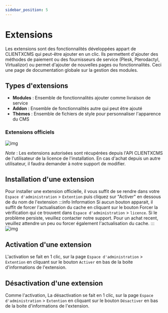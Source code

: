 ```yaml
---
sidebar_position: 5
---
```


# Extensions

Les extensions sont des fonctionnalités développées appart de CLIENTXCMS qui peut-être ajouter en un clic. Ils permettent d'ajouter des méthodes de paiement ou des fournisseurs de service (Plesk, Pterodactyl, Virtualizor) ou permet d'ajouter de nouvelles pages ou fonctionnalités.
Ceci une page de documentation globale sur la gestion des modules.

## Types d'extensions

- **Modules** : Ensemble de fonctionnalités ajouter comme livraison de service
- **Addon** : Ensemble de fonctionnalités autre qui peut être ajouté
- **Thèmes** : Ensemble de fichiers de style pour personnaliser l'apparence du CMS

### Extensions officiels
![img](/img/next_gen/Modules/image_1.png)

*Note* : Les extensions autorisées sont récupérées depuis l'API CLIENTXCMS de l'utilisateur de la licence de l'installation. En cas d'achat depuis un autre utilisateur, il faudra demander à notre support de modifier.

## Installation d'une extension
Pour installer une extension officielle, il vous suffit de se rendre dans votre `Espace d'administration` > `Extention` puis cliquez sur "Activer" en dessous de du nom de l'extension
:::info Information
Si aucun bouton apparait, il suffit de forcer l'actualisation du cache en cliquant sur le bouton Forcer la vérification qui ce trouvent dans `Espace d'administration` > `licence`.
Si le problème persiste, veuillez contacter notre support.
Pour un achat recent, veuillez attendre un peu ou forcer également l'actualisation du cache.
:::
![img](/img/next_gen/Modules/image_2.png)
## Activation d'une extension

L'activation se fait en 1 clic, sur la page `Espace d'administration` > `Extention` en cliquant sur le bouton `Activer` en bas de la boite d'informations de l'extension.

## Désactivation d'une extension
Comme l'activation, La désactivation se fait en 1 clic, sur la page `Espace d'administration` > `Extention` en cliquant sur le bouton `Désactiver` en bas de la boite d'informations de l'extension.
